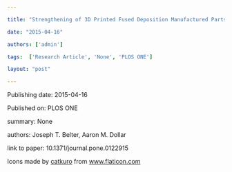 ---
title: "Strengthening of 3D Printed Fused Deposition Manufactured Parts Using the Fill Compositing Technique"
date: "2015-04-16"
authors: ['admin']
tags:  ['Research Article', 'None', 'PLOS ONE']
layout: "post"
---
Publishing date: 2015-04-16

Published on: PLOS ONE

summary: None

authors: Joseph T. Belter, Aaron M. Dollar

link to paper: 10.1371/journal.pone.0122915

Icons made by <a href="https://www.flaticon.com/free-icon/bookshelves_3576884" title="catkuro">catkuro</a> from <a href="https://www.flaticon.com/" title="Flaticon"> www.flaticon.com</a>